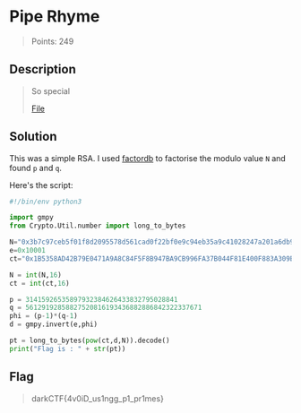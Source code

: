 # Pipe Rhyme
> Points: 249
## Description
> So special
>
>[File](https://mega.nz/file/jwUWnDID#qtXnMNkjeTzw-2ESH1xOat5sGoosMbBpIUGClq8xOyY)

## Solution
This was a simple RSA. I used [factordb](http://factordb.com/index.php?id=1100000001575896728) to factorise the modulo value `N` and found `p` and `q`.

Here's the script:
```py
#!/bin/env python3

import gmpy
from Crypto.Util.number import long_to_bytes

N="0x3b7c97ceb5f01f8d2095578d561cad0f22bf0e9c94eb35a9c41028247a201a6db95f"
e=0x10001
ct="0x1B5358AD42B79E0471A9A8C84F5F8B947BA9CB996FA37B044F81E400F883A309B886"

N = int(N,16)
ct = int(ct,16)

p = 31415926535897932384626433832795028841
q = 56129192858827520816193436882886842322337671
phi = (p-1)*(q-1)
d = gmpy.invert(e,phi)

pt = long_to_bytes(pow(ct,d,N)).decode()
print("Flag is : " + str(pt))
```
## Flag
>darkCTF{4v0iD_us1ngg_p1_pr1mes}
